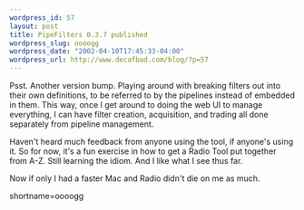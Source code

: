 ```yaml
--- 
wordpress_id: 57
layout: post
title: PipeFilters 0.3.7 published
wordpress_slug: oooogg
wordpress_date: "2002-04-10T17:45:33-04:00"
wordpress_url: http://www.decafbad.com/blog/?p=57
---
```

<p>Psst.  Another version bump.  Playing around with breaking filters out into their own definitions, to be referred to by the pipelines instead of embedded in them.  This way, once I get around to doing the web UI to manage everything, I can have filter creation, acquisition, and trading all done separately from pipeline management.</p>
<p>Haven't heard much feedback from anyone using the tool, if anyone's using it.  So for now, it's a fun exercise in how to get a Radio Tool put together from A-Z.  Still learning the idiom.  And I like what I see thus far.</p>
<p>Now if only I had a faster Mac and Radio didn't die on me as much.<br />
</p>
<!--more-->
shortname=oooogg
